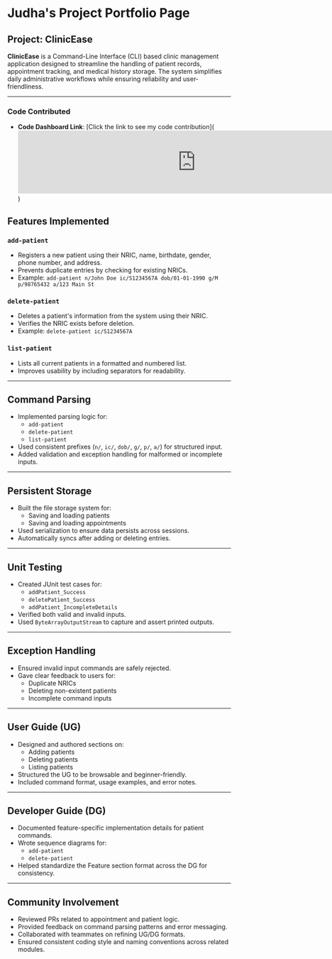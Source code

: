 # Judha's Project Portfolio Page

## Project: ClinicEase

**ClinicEase** is a Command-Line Interface (CLI) based clinic management application designed to streamline the handling of patient records, appointment tracking, and medical history storage. The system simplifies daily administrative workflows while ensuring reliability and user-friendliness.

---

### Code Contributed

- **Code Dashboard Link**: [Click the link to see my code contribution](<iframe src="https://nus-cs2113-ay2425s2.github.io/tp-dashboard/?search=judh&sort=groupTitle&sortWithin=title&timeframe=commit&mergegroup=&groupSelect=groupByRepos&breakdown=true&checkedFileTypes=docs~functional-code&since=2025-02-21" frameBorder="0" width="800px" height="142px"></iframe>)

## Features Implemented

### `add-patient`
- Registers a new patient using their NRIC, name, birthdate, gender, phone number, and address.
- Prevents duplicate entries by checking for existing NRICs.
- Example: `add-patient n/John Doe ic/S1234567A dob/01-01-1990 g/M p/98765432 a/123 Main St`

### `delete-patient`
- Deletes a patient's information from the system using their NRIC.
- Verifies the NRIC exists before deletion.
- Example: `delete-patient ic/S1234567A`

### `list-patient`
- Lists all current patients in a formatted and numbered list.
- Improves usability by including separators for readability.

---

## Command Parsing

- Implemented parsing logic for:
    - `add-patient`
    - `delete-patient`
    - `list-patient`
- Used consistent prefixes (`n/`, `ic/`, `dob/`, `g/`, `p/`, `a/`) for structured input.
- Added validation and exception handling for malformed or incomplete inputs.

---

## Persistent Storage

- Built the file storage system for:
    - Saving and loading patients
    - Saving and loading appointments
- Used serialization to ensure data persists across sessions.
- Automatically syncs after adding or deleting entries.

---

## Unit Testing

- Created JUnit test cases for:
    - `addPatient_Success`
    - `deletePatient_Success`
    - `addPatient_IncompleteDetails`
- Verified both valid and invalid inputs.
- Used `ByteArrayOutputStream` to capture and assert printed outputs.

---

## Exception Handling

- Ensured invalid input commands are safely rejected.
- Gave clear feedback to users for:
    - Duplicate NRICs
    - Deleting non-existent patients
    - Incomplete command inputs

---

## User Guide (UG)

- Designed and authored sections on:
    - Adding patients
    - Deleting patients
    - Listing patients
- Structured the UG to be browsable and beginner-friendly.
- Included command format, usage examples, and error notes.

---

## Developer Guide (DG)

- Documented feature-specific implementation details for patient commands.
- Wrote sequence diagrams for:
    - `add-patient`
    - `delete-patient`
- Helped standardize the Feature section format across the DG for consistency.

---

## Community Involvement

- Reviewed PRs related to appointment and patient logic.
- Provided feedback on command parsing patterns and error messaging.
- Collaborated with teammates on refining UG/DG formats.
- Ensured consistent coding style and naming conventions across related modules.
